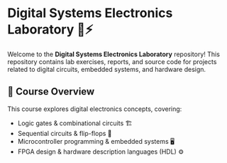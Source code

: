 # Digital Systems Electronics Laboratory 🔧⚡

Welcome to the **Digital Systems Electronics Laboratory** repository! This repository contains lab exercises, reports, and source code for projects related to digital circuits, embedded systems, and hardware design.

## 📌 Course Overview
This course explores digital electronics concepts, covering:
- Logic gates & combinational circuits 🏗️
- Sequential circuits & flip-flops 🔄
- Microcontroller programming & embedded systems 🖥️
- FPGA design & hardware description languages (HDL) ⚙️
